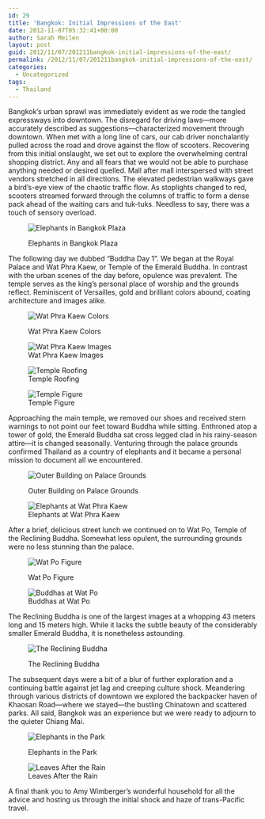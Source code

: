 ```yaml
---
id: 29
title: 'Bangkok: Initial Impressions of the East'
date: 2012-11-07T05:32:41+00:00
author: Sarah Meilen
layout: post
guid: 2012/11/07/201211bangkok-initial-impressions-of-the-east/
permalink: /2012/11/07/201211bangkok-initial-impressions-of-the-east/
categories:
  - Uncategorized
tags:
  - Thailand
---
```

Bangkok&#8217;s urban sprawl was immediately evident as we rode the tangled expressways into downtown. The disregard for driving laws—more accurately described as suggestions—characterized movement through downtown. When met with a long line of cars, our cab driver nonchalantly pulled across the road and drove against the flow of scooters. Recovering from this initial onslaught, we set out to explore the overwhelming central shopping district. Any and all fears that we would not be able to purchase anything needed or desired quelled. Mall after mall interspersed with street vendors stretched in all directions. The elevated pedestrian walkways gave a bird&#8217;s-eye view of the chaotic traffic flow. As stoplights changed to red, scooters streamed forward through the columns of traffic to form a dense pack ahead of the waiting cars and tuk-tuks. Needless to say, there was a touch of sensory overload.<figure style="width: 2500px" class="wp-caption alignnone">

![Elephants in Bangkok Plaza](http://static1.squarespace.com/static/5064cb5984ae62abc9229999/5064cb5a84ae62abc92299ae/5099f35ee4b07a4c81b2c1cc/1432178595119/2012-10-30+04.55.26.jpg.26.jpg?format=original)<figcaption class="wp-caption-text">Elephants in Bangkok Plaza</figcaption></figure>

The following day we dubbed &#8220;Buddha Day 1&#8221;. We began at the Royal Palace and Wat Phra Kaew, or Temple of the Emerald Buddha. In contrast with the urban scenes of the day before, opulence was prevalent. The temple serves as the king&#8217;s personal place of worship and the grounds reflect. Reminiscent of Versailles, gold and brilliant colors abound, coating architecture and images alike.<figure style="width: 2500px" class="wp-caption alignnone">

![Wat Phra Kaew Colors](http://static1.squarespace.com/static/5064cb5984ae62abc9229999/5064cb5a84ae62abc92299ae/5099f4b7e4b07a4c81b2c3cf/1432178590296/2012-10-31+12.02.37.jpg.37.jpg?format=original)<figcaption class="wp-caption-text">Wat Phra Kaew Colors</figcaption></figure> <figure style="width: 2500px" class="wp-caption alignnone">![Wat Phra Kaew Images](http://static1.squarespace.com/static/5064cb5984ae62abc9229999/5064cb5a84ae62abc92299ae/5099f525e4b07a4c81b2c430/1432178547808/2012-10-31+12.05.33.jpg.33.jpg?format=original)<figcaption class="wp-caption-text">Wat Phra Kaew Images</figcaption></figure> <figure style="width: 2500px" class="wp-caption alignnone">![Temple Roofing](http://static1.squarespace.com/static/5064cb5984ae62abc9229999/5064cb5a84ae62abc92299ae/5099f56de4b0d2694883008e/1432178583122/2012-10-31+12.12.01.jpg.01.jpg?format=original)<figcaption class="wp-caption-text">Temple Roofing</figcaption></figure> <figure style="width: 2500px" class="wp-caption alignnone">![Temple Figure](http://static1.squarespace.com/static/5064cb5984ae62abc9229999/5064cb5a84ae62abc92299ae/5099f5fae4b0f629c2b1cb62/1432178587841/2012-10-31+12.47.38.jpg.38.jpg?format=original)<figcaption class="wp-caption-text">Temple Figure</figcaption></figure>

Approaching the main temple, we removed our shoes and received stern warnings to not point our feet toward Buddha while sitting. Enthroned atop a tower of gold, the Emerald Buddha sat cross legged clad in his rainy-season attire—it is changed seasonally. Venturing through the palace grounds confirmed Thailand as a country of elephants and it became a personal mission to document all we encountered.<figure style="width: 2500px" class="wp-caption alignnone">

![Outer Building on Palace Grounds](http://static1.squarespace.com/static/5064cb5984ae62abc9229999/5064cb5a84ae62abc92299ae/5099f695e4b0f629c2b1cbdf/1432178572888/2012-10-31+12.59.03.jpg.03.jpg?format=original)<figcaption class="wp-caption-text">Outer Building on Palace Grounds</figcaption></figure> <figure style="width: 2500px" class="wp-caption alignnone">![Elephants at Wat Phra Kaew](http://static1.squarespace.com/static/5064cb5984ae62abc9229999/5064cb5a84ae62abc92299ae/5099f6dbe4b0c49016e89b78/1432178549011/2012-10-31+12.02.04.jpg.04.jpg?format=original)<figcaption class="wp-caption-text">Elephants at Wat Phra Kaew</figcaption></figure>

After a brief, delicious street lunch we continued on to Wat Po, Temple of the Reclining Buddha. Somewhat less opulent, the surrounding grounds were no less stunning than the palace.<figure style="width: 2500px" class="wp-caption alignnone">

![Wat Po Figure](http://static1.squarespace.com/static/5064cb5984ae62abc9229999/5064cb5a84ae62abc92299ae/5099f7b3e4b0c4855be3942e/1432178579701/2012-10-31+14.55.16.jpg.16.jpg?format=original)<figcaption class="wp-caption-text">Wat Po Figure</figcaption></figure> <figure style="width: 2500px" class="wp-caption alignnone">![Buddhas at Wat Po](http://static1.squarespace.com/static/5064cb5984ae62abc9229999/5064cb5a84ae62abc92299ae/5099f81ae4b0c49016e89cbd/1432178558417/2012-10-31+15.13.12.jpg.12.jpg?format=original)<figcaption class="wp-caption-text">Buddhas at Wat Po</figcaption></figure>

The Reclining Buddha is one of the largest images at a whopping 43 meters long and 15 meters high. While it lacks the subtle beauty of the considerably smaller Emerald Buddha, it is nonetheless astounding.<figure style="width: 2500px" class="wp-caption alignnone">

![The Reclining Buddha](http://static1.squarespace.com/static/5064cb5984ae62abc9229999/5064cb5a84ae62abc92299ae/5099f892e4b0c49016e89d39/1432178594041/2012-10-31+15.39.14.jpg.14.jpg?format=original)<figcaption class="wp-caption-text">The Reclining Buddha</figcaption></figure>

The subsequent days were a bit of a blur of further exploration and a continuing battle against jet lag and creeping culture shock. Meandering through various districts of downtown we explored the backpacker haven of Khaosan Road—where we stayed—the bustling Chinatown and scattered parks. All said, Bangkok was an experience but we were ready to adjourn to the quieter Chiang Mai.<figure style="width: 2500px" class="wp-caption alignnone">

![Elephants in the Park](http://static1.squarespace.com/static/5064cb5984ae62abc9229999/5064cb5a84ae62abc92299ae/5099fd10e4b0c4855be39da0/1432178570944/2012-11-04+15.32.09.jpg.09.jpg?format=original)<figcaption class="wp-caption-text">Elephants in the Park</figcaption></figure> <figure style="width: 2500px" class="wp-caption alignnone">![Leaves After the Rain](http://static1.squarespace.com/static/5064cb5984ae62abc9229999/5064cb5a84ae62abc92299ae/5099fd50e4b0c49016e8a346/1432178585196/2012-11-04+15.37.03.jpg.03.jpg?format=original)<figcaption class="wp-caption-text">Leaves After the Rain</figcaption></figure>

A final thank you to Amy Wimberger&#8217;s wonderful household for all the advice and hosting us through the initial shock and haze of trans-Pacific travel.
